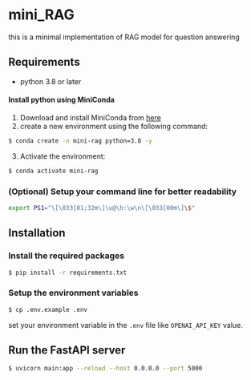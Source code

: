 # mini_RAG

this is a minimal implementation of RAG model for question answering 

## Requirements
- python 3.8 or later

#### Install python using MiniConda

1) Download and install MiniConda from [here](https://www.anaconda.com/docs/getting-started/miniconda/main#quick-command-line-install)
2) create a new environment using the following command:
```bash
$ conda create -n mini-rag python=3.8 -y
```
3) Activate the environment:
```bash
$ conda activate mini-rag
```
### (Optional) Setup your command line for better readability

```bash
export PS1="\[\033[01;32m\]\u@\h:\w\n\[\033[00m\]\$"
```

## Installation

### Install the required packages

```bash
$ pip install -r requirements.txt
```

### Setup the environment variables

```bash
$ cp .env.example .env
```

set your environment variable in the `.env` file like `OPENAI_API_KEY` value.

## Run the FastAPI server

```bash
$ uvicorn main:app --reload --host 0.0.0.0 --port 5000
```